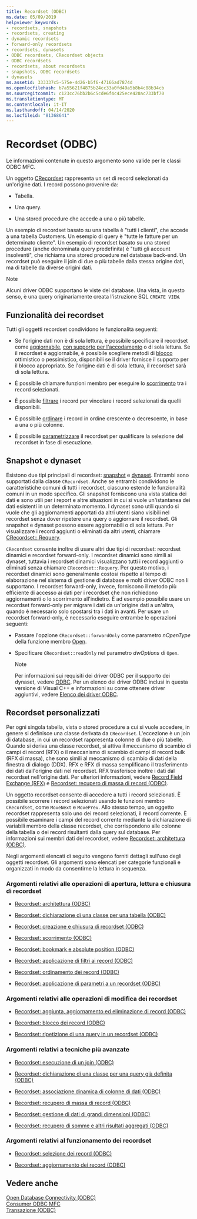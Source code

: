 ```yaml
---
title: Recordset (ODBC)
ms.date: 05/09/2019
helpviewer_keywords:
- recordsets, snapshots
- recordsets, creating
- dynamic recordsets
- forward-only recordsets
- recordsets, dynasets
- ODBC recordsets, CRecordset objects
- ODBC recordsets
- recordsets, about recordsets
- snapshots, ODBC recordsets
- dynasets
ms.assetid: 333337c5-575e-4d26-b5f6-47166ad7874d
ms.openlocfilehash: b7a55621f4875b24cc33a0fd49a5b8b4c88b34cb
ms.sourcegitcommit: c123cc76bb2b6c5cde6f4c425ece420ac733bf70
ms.translationtype: MT
ms.contentlocale: it-IT
ms.lasthandoff: 04/14/2020
ms.locfileid: "81368641"
---
```

# <a name="recordset-odbc"></a>Recordset (ODBC)

Le informazioni contenute in questo argomento sono valide per le classi ODBC MFC.

Un oggetto [CRecordset](../../mfc/reference/crecordset-class.md) rappresenta un set di record selezionati da un'origine dati. I record possono provenire da:

- Tabella.

- Una query.

- Una stored procedure che accede a una o più tabelle.

Un esempio di recordset basato su una tabella è "tutti i clienti", che accede a una tabella Customers. Un esempio di query è "tutte le fatture per un determinato cliente". Un esempio di recordset basato su una stored procedure (anche denominata query predefinita) è "tutti gli account insolventi", che richiama una stored procedure nel database back-end. Un recordset può eseguire il join di due o più tabelle dalla stessa origine dati, ma di tabelle da diverse origini dati.

> [!NOTE]
> Alcuni driver ODBC supportano le viste del database. Una vista, in questo senso, è una query originariamente creata l'istruzione SQL `CREATE VIEW`.

## <a name="recordset-capabilities"></a><a name="_core_recordset_capabilities"></a> Funzionalità dei recordset

Tutti gli oggetti recordset condividono le funzionalità seguenti:

- Se l'origine dati non è di sola lettura, è possibile specificare il recordset come [aggiornabile](../../data/odbc/recordset-adding-updating-and-deleting-records-odbc.md), [con supporto per l'accodamento](../../data/odbc/recordset-adding-updating-and-deleting-records-odbc.md) o di sola lettura. Se il recordset è aggiornabile, è possibile scegliere metodi di [blocco](../../data/odbc/recordset-locking-records-odbc.md) ottimistico o pessimistico, disponibili se il driver fornisce il supporto per il blocco appropriato. Se l'origine dati è di sola lettura, il recordset sarà di sola lettura.

- È possibile chiamare funzioni membro per eseguire lo [scorrimento](../../data/odbc/recordset-scrolling-odbc.md) tra i record selezionati.

- È possibile [filtrare](../../data/odbc/recordset-filtering-records-odbc.md) i record per vincolare i record selezionati da quelli disponibili.

- È possibile [ordinare](../../data/odbc/recordset-sorting-records-odbc.md) i record in ordine crescente o decrescente, in base a una o più colonne.

- È possibile [parametrizzare](../../data/odbc/recordset-parameterizing-a-recordset-odbc.md) il recordset per qualificare la selezione del recordset in fase di esecuzione.

## <a name="snapshots-and-dynasets"></a><a name="_core_snapshots_and_dynasets"></a> Snapshot e dynaset

Esistono due tipi principali di recordset: [snapshot](../../data/odbc/snapshot.md) e [dynaset](../../data/odbc/dynaset.md). Entrambi sono supportati dalla classe `CRecordset`. Anche se entrambi condividono le caratteristiche comuni di tutti i recordset, ciascuno estende le funzionalità comuni in un modo specifico. Gli snapshot forniscono una vista statica dei dati e sono utili per i report e altre situazioni in cui si vuole un'istantanea dei dati esistenti in un determinato momento. I dynaset sono utili quando si vuole che gli aggiornamenti apportati da altri utenti siano visibili nel recordset senza dover ripetere una query o aggiornare il recordset. Gli snapshot e dynaset possono essere aggiornabili o di sola lettura. Per visualizzare i record aggiunti o eliminati da altri utenti, chiamare [CRecordset:: Requery](../../mfc/reference/crecordset-class.md#requery).

`CRecordset` consente inoltre di usare altri due tipi di recordset: recordset dinamici e recordset forward-only. I recordset dinamici sono simili ai dynaset, tuttavia i recordset dinamici visualizzano tutti i record aggiunti o eliminati senza chiamare `CRecordset::Requery`. Per questo motivo, i recordset dinamici sono generalmente costosi rispetto al tempo di elaborazione nel sistema di gestione di database e molti driver ODBC non li supportano. I recordset forward-only, invece, forniscono il metodo più efficiente di accesso ai dati per i recordset che non richiedono aggiornamenti o lo scorrimento all'indietro. È ad esempio possibile usare un recordset forward-only per migrare i dati da un'origine dati a un'altra, quando è necessario solo spostarsi tra i dati in avanti. Per usare un recordset forward-only, è necessario eseguire entrambe le operazioni seguenti:

- Passare l'opzione `CRecordset::forwardOnly` come parametro *nOpenType* della funzione membro [Open](../../mfc/reference/crecordset-class.md#open).

- Specificare `CRecordset::readOnly` nel parametro *dwOptions* di `Open`.

    > [!NOTE]
    >  Per informazioni sui requisiti dei driver ODBC per il supporto dei dynaset, vedere [ODBC](../../data/odbc/odbc-basics.md). Per un elenco dei driver ODBC inclusi in questa versione di Visual C++ e informazioni su come ottenere driver aggiuntivi, vedere [Elenco dei driver ODBC](../../data/odbc/odbc-driver-list.md).

## <a name="your-recordsets"></a><a name="_core_your_recordsets"></a> Recordset personalizzati

Per ogni singola tabella, vista o stored procedure a cui si vuole accedere, in genere si definisce una classe derivata da `CRecordset`. L'eccezione è un join di database, in cui un recordset rappresenta colonne di due o più tabelle. Quando si deriva una classe recordset, si attiva il meccanismo di scambio di campi di record (RFX) o il meccanismo di scambio di campi di record bulk (RFX di massa), che sono simili al meccanismo di scambio di dati della finestra di dialogo (DDX). RFX e RFX di massa semplificano il trasferimento dei dati dall'origine dati nel recordset. RFX trasferisce inoltre i dati dal recordset nell'origine dati. Per ulteriori informazioni, vedere [Record Field Exchange (RFX)](../../data/odbc/record-field-exchange-rfx.md) e [Recordset: recupero di massa di record (ODBC)](../../data/odbc/recordset-fetching-records-in-bulk-odbc.md).

Un oggetto recordset consente di accedere a tutti i record selezionati. È possibile scorrere i record selezionati usando le funzioni membro `CRecordset`, come `MoveNext` e `MovePrev`. Allo stesso tempo, un oggetto recordset rappresenta solo uno dei record selezionati, il record corrente. È possibile esaminare i campi del record corrente mediante la dichiarazione di variabili membro della classe recordset, che corrispondono alle colonne della tabella o dei record risultanti dalla query sul database. Per informazioni sui membri dati del recordset, vedere [Recordset: architettura (ODBC)](../../data/odbc/recordset-architecture-odbc.md).

Negli argomenti elencati di seguito vengono forniti dettagli sull'uso degli oggetti recordset. Gli argomenti sono elencati per categorie funzionali e organizzati in modo da consentirne la lettura in sequenza.

### <a name="topics-about-the-mechanics-of-opening-reading-and-closing-recordsets"></a>Argomenti relativi alle operazioni di apertura, lettura e chiusura di recordset

- [Recordset: architettura (ODBC)](../../data/odbc/recordset-architecture-odbc.md)

- [Recordset: dichiarazione di una classe per una tabella (ODBC)](../../data/odbc/recordset-declaring-a-class-for-a-table-odbc.md)

- [Recordset: creazione e chiusura di recordset (ODBC)](../../data/odbc/recordset-creating-and-closing-recordsets-odbc.md)

- [Recordset: scorrimento (ODBC)](../../data/odbc/recordset-scrolling-odbc.md)

- [Recordset: bookmark e absolute position (ODBC)](../../data/odbc/recordset-bookmarks-and-absolute-positions-odbc.md)

- [Recordset: applicazione di filtri ai record (ODBC)](../../data/odbc/recordset-filtering-records-odbc.md)

- [Recordset: ordinamento dei record (ODBC)](../../data/odbc/recordset-sorting-records-odbc.md)

- [Recordset: applicazione di parametri a un recordset (ODBC)](../../data/odbc/recordset-parameterizing-a-recordset-odbc.md)

### <a name="topics-about-the-mechanics-of-modifying-recordsets"></a>Argomenti relativi alle operazioni di modifica dei recordset

- [Recordset: aggiunta, aggiornamento ed eliminazione di record (ODBC)](../../data/odbc/recordset-adding-updating-and-deleting-records-odbc.md)

- [Recordset: blocco dei record (ODBC)](../../data/odbc/recordset-locking-records-odbc.md)

- [Recordset: ripetizione di una query in un recordset (ODBC)](../../data/odbc/recordset-requerying-a-recordset-odbc.md)

### <a name="topics-about-somewhat-more-advanced-techniques"></a>Argomenti relativi a tecniche più avanzate

- [Recordset: esecuzione di un join (ODBC)](../../data/odbc/recordset-performing-a-join-odbc.md)

- [Recordset: dichiarazione di una classe per una query già definita (ODBC)](../../data/odbc/recordset-declaring-a-class-for-a-predefined-query-odbc.md)

- [Recordset: associazione dinamica di colonne di dati (ODBC)](../../data/odbc/recordset-dynamically-binding-data-columns-odbc.md)

- [Recordset: recupero di massa di record (ODBC)](../../data/odbc/recordset-fetching-records-in-bulk-odbc.md)

- [Recordset: gestione di dati di grandi dimensioni (ODBC)](../../data/odbc/recordset-working-with-large-data-items-odbc.md)

- [Recordset: recupero di somme e altri risultati aggregati (ODBC)](../../data/odbc/recordset-obtaining-sums-and-other-aggregate-results-odbc.md)

### <a name="topics-about-how-recordsets-work"></a>Argomenti relativi al funzionamento dei recordset

- [Recordset: selezione dei record (ODBC)](../../data/odbc/recordset-how-recordsets-select-records-odbc.md)

- [Recordset: aggiornamento dei record (ODBC)](../../data/odbc/recordset-how-recordsets-update-records-odbc.md)

## <a name="see-also"></a>Vedere anche

[Open Database Connectivity (ODBC)](../../data/odbc/open-database-connectivity-odbc.md)<br/>
[Consumer ODBC MFC](../../mfc/reference/adding-an-mfc-odbc-consumer.md)<br/>
[Transazione (ODBC)](../../data/odbc/transaction-odbc.md)
